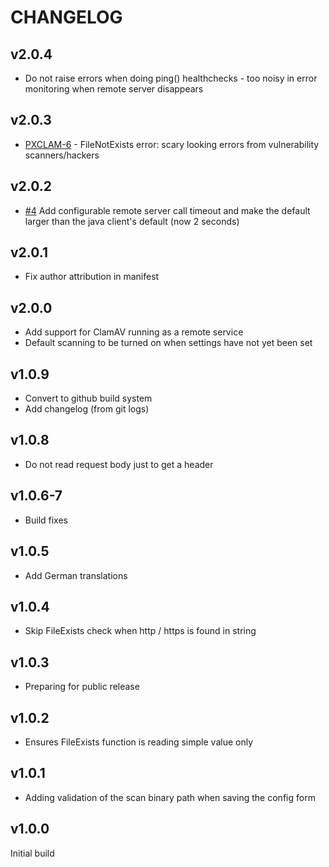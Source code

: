 # CHANGELOG

## v2.0.4

* Do not raise errors when doing ping() healthchecks - too noisy in error monitoring when remote server disappears

## v2.0.3

* [PXCLAM-6](https://projects.pixl8.london/browse/PXCLAM-6) - FileNotExists error: scary looking errors from vulnerability scanners/hackers

## v2.0.2

* [#4](https://github.com/pixl8/preside-ext-clamav/issues/4) Add configurable remote server call timeout and make the default larger than the java client's default (now 2 seconds)

## v2.0.1

* Fix author attribution in manifest

## v2.0.0

* Add support for ClamAV running as a remote service
* Default scanning to be turned on when settings have not yet been set

## v1.0.9

* Convert to github build system
* Add changelog (from git logs)

## v1.0.8

* Do not read request body just to get a header

## v1.0.6-7

* Build fixes

## v1.0.5

* Add German translations

## v1.0.4

* Skip FileExists check when http / https is found in string

## v1.0.3

* Preparing for public release

## v1.0.2

* Ensures FileExists function is reading simple value only

## v1.0.1

* Adding validation of the scan binary path when saving the config form

## v1.0.0

Initial build

